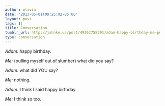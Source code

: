 ```yaml
---
author: olivia
date: '2013-05-01T09:25:02-05:00'
layout: post
tags: []
title: Conversation
tumblr_url: http://jahnke.us/post/49362758291/adam-happy-birthday-me-pulling-myself-out-of
type: conversation
---
```


*Adam:* happy birthday.

*Me:* (pulling myself out of slumber) what did you say?

*Adam:* what did YOU say?

*Me:* nothing.

*Adam:* I think I said happy birthday.

*Me:* I think so too.
